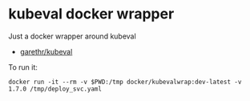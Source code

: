# kubeval docker wrapper

Just a docker wrapper around kubeval

- [garethr/kubeval](https://github.com/garethr/kubeval)

To run it:

    docker run -it --rm -v $PWD:/tmp docker/kubevalwrap:dev-latest -v 1.7.0 /tmp/deploy_svc.yaml

